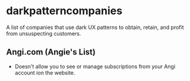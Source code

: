 # darkpatterncompanies
A list of companies that use dark UX patterns to obtain, retain, and profit from unsuspecting customers.

## Angi.com (Angie's List)
- Doesn't allow you to see or manage subscriptions from your Angi account ion the website. 
